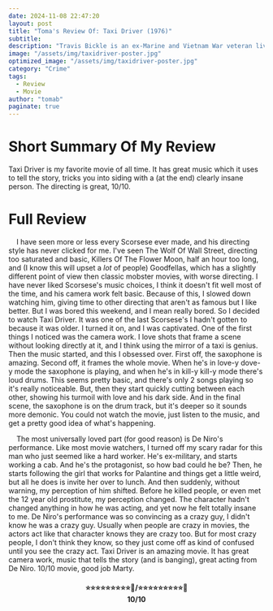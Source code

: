 ```yaml
---
date: 2024-11-08 22:47:20
layout: post
title: "Toma's Review Of: Taxi Driver (1976)"
subtitle:
description: "Travis Bickle is an ex-Marine and Vietnam War veteran living in New York City. As he suffers from insomnia, he spends his time working as a taxi driver at night, watching porn movies at seedy cinemas during the day, or thinking about how the world, New York in particular, has deteriorated into a cesspool. He's a loner who has strong opinions about what is right and wrong with mankind. For him, the one bright spot in New York humanity is Betsy, a worker on the presidential nomination campaign of Senator Charles Palantine. He becomes obsessed with her. After an incident with her, he believes he has to do whatever he needs to make the world a better place in his opinion. One of his priorities is to be the savior for Iris, a twelve-year-old runaway and prostitute who he believes wants out of the profession and under the thumb of her pimp and lover Matthew."
image: "/assets/img/taxidriver-poster.jpg"
optimized_image: "/assets/img/taxidriver-poster.jpg"
category: "Crime"
tags:
  - Review
  - Movie
author: "tomab"
paginate: true
---
```


# Short Summary Of My Review

Taxi Driver is my favorite movie of all time. It has great music which it uses to tell the story, tricks you into siding with a (at the end) clearly insane person. The directing is great, 10/10.

# Full Review

&nbsp;&nbsp;&nbsp;&nbsp;I have seen more or less every Scorsese ever made, and his directing style has never clicked for me. I've seen The Wolf Of Wall Street, directing too saturated and basic, Killers Of The Flower Moon, half an hour too long, and (I know this will upset a *lot* of people) Goodfellas, which has a slightly different point of view then classic mobster movies, with worse directing. I have never liked Scorsese's music choices, I think it doesn't fit well most of the time, and his camera work felt basic. Because of this, I slowed down watching him, giving time to other directing that aren't as famous but I like better. But I was bored this weekend, and I mean really bored. So I decided to watch Taxi Driver. It was one of the last Scorsese's I hadn't gotten to because it was older. I turned it on, and I was captivated. One of the first things I noticed was the camera work. I love shots that frame a scene without looking directly at it, and I think using the mirror of a taxi is genius. Then the music started, and this I obsessed over. First off, the saxophone is amazing. Second off, it frames the whole movie. When he's in love-y dove-y mode the saxophone is playing, and when he's in kill-y kill-y mode there's loud drums. This seems pretty basic, and there's only 2 songs playing so it's really noticeable. But, then they start quickly cutting between each other, showing his turmoil with love and his dark side. And in the final scene, the saxophone is on the drum track, but it's deeper so it sounds more demonic. You could not watch the movie, just listen to the music, and get a pretty good idea of what's happening. 

&nbsp;&nbsp;&nbsp;&nbsp;The most universally loved part (for good reason) is De Niro's performance. Like most movie watchers, I turned off my scary radar for this man who just seemed like a hard worker. He's ex-military, and starts working a cab. And he's the protagonist, so how bad could he be? Then, he starts following the girl that works for Palantine and things get a little weird, but all he does is invite her over to lunch. And then suddenly, without warning, my perception of him shifted. Before he killed people, or even met the 12 year old prostitute, my perception changed. The character hadn't changed anything in how he was acting, and yet now he felt totally insane to me. De Niro's performance was so convincing as a crazy guy, I didn't know he was a crazy guy. Usually when people are crazy in movies, the actors act like that character knows they are crazy too. But for most crazy people, I don't think they know, so they just come off as kind of confused until you see the crazy act. Taxi Driver is an amazing movie. It has great camera work, music that tells the story (and is banging), great acting from De Niro. 10/10 movie, good job Marty.

<h4 style="text-align:center;"> ⭐⭐⭐⭐⭐⭐⭐⭐⭐🌟/⭐⭐⭐⭐⭐⭐⭐⭐⭐🌟<br>10/10</h4>
